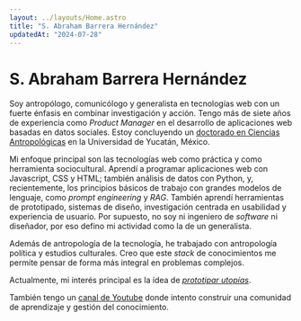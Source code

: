 ```yaml
---
layout: ../layouts/Home.astro
title: "S. Abraham Barrera Hernández"
updatedAt: "2024-07-28"
---
```


# S. Abraham Barrera Hernández

Soy antropólogo, comunicólogo y generalista en tecnologías web con un fuerte énfasis en combinar investigación y acción. Tengo más de siete años de experiencia como *Product Manager* en el desarrollo de aplicaciones web basadas en datos sociales. Estoy concluyendo un [doctorado en Ciencias Antropológicas](https://antropologia.uady.mx/antro-oferta-educativa/doctorado-ciencias-antropologicas) en la Universidad de Yucatán, México.

Mi enfoque principal son las tecnologías web como práctica y como herramienta sociocultural. Aprendí a programar aplicaciones web con Javascript, CSS y HTML; también análisis de datos con Python, y, recientemente, los principios básicos de trabajo con grandes modelos de lenguaje, como *prompt engineering* y *RAG*. También aprendí herramientas de prototipado, sistemas de diseño, investigación centrada en usabilidad y experiencia de usuario. Por supuesto, no soy ni ingeniero de *software* ni diseñador, por eso defino mi actividad como la de un generalista.

Además de antropología de la tecnología, he trabajado con antropología política y estudios culturales. Creo que este *stack* de conocimientos me permite pensar de forma más integral en problemas complejos.

Actualmente, mi interés principal es la idea de [*prototipar utopías*](prototipar-utopias).

También tengo un [canal de Youtube](https://www.youtube.com/@abrahambahez) donde intento construir una comunidad de aprendizaje y gestión del conocimiento.

<!--Proyectos, intereses-->
